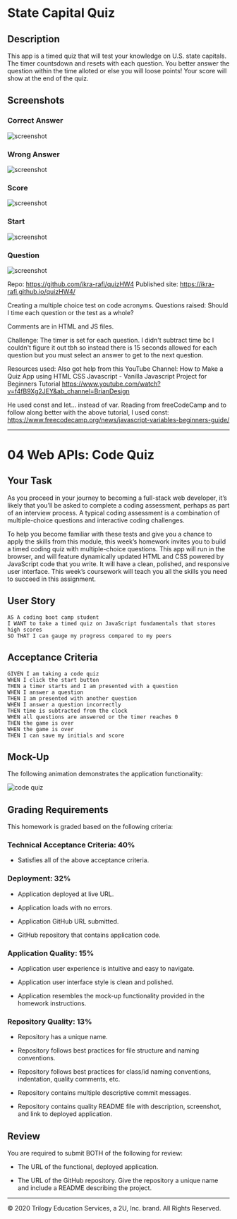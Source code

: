 # State Capital Quiz 
## Description 
This app is a timed quiz that will test your knowledge on U.S. state capitals. The timer countsdown and resets with each question. You better answer the question within the time alloted or else you will loose points! Your score will show at the end of the quiz.

## Screenshots 
### Correct Answer 
![screenshot](Assets/correctquiz.png) 
### Wrong Answer
![screenshot](Assets/wrongquiz.png)
### Score 
![screenshot](Assets/scorequiz.png)
### Start 
![screenshot](Assets/readyquiz.png)
### Question 
![screenshot](Assets/questionquiz.png)


Repo: https://github.com/ikra-rafi/quizHW4 
Published site: https://ikra-rafi.github.io/quizHW4/ 

Creating a multiple choice test on code acronyms.
Questions raised:   Should I time each question or the test as a whole?

Comments are in HTML and JS files.

Challenge: The timer is set for each question. I didn't subtract time bc I couldn't figure it out tbh 
so instead there is 15 seconds allowed for each question but you must select an answer to 
get to the next question. 

Resources used:
Also got help from this YouTube Channel:
How to Make a Quiz App using HTML CSS Javascript - Vanilla Javascript Project for Beginners Tutorial
https://www.youtube.com/watch?v=f4fB9Xg2JEY&ab_channel=BrianDesign

He used const and let... instead of var. Reading from freeCodeCamp and to follow along better with the above tutorial, 
I used const: https://www.freecodecamp.org/news/javascript-variables-beginners-guide/


----------------------------------------------------------------
                    


# 04 Web APIs: Code Quiz

## Your Task

As you proceed in your journey to becoming a full-stack web developer, it’s likely that you’ll be asked to complete a coding assessment, perhaps as part of an interview process. A typical coding assessment is a combination of multiple-choice questions and interactive coding challenges. 

To help you become familiar with these tests and give you a chance to apply the skills from this module, this week’s homework invites you to build a timed coding quiz with multiple-choice questions. This app will run in the browser, and will feature dynamically updated HTML and CSS powered by JavaScript code that you write. It will have a clean, polished, and responsive user interface. This week’s coursework will teach you all the skills you need to succeed in this assignment.


## User Story

```
AS A coding boot camp student
I WANT to take a timed quiz on JavaScript fundamentals that stores high scores
SO THAT I can gauge my progress compared to my peers
```


## Acceptance Criteria

```
GIVEN I am taking a code quiz
WHEN I click the start button
THEN a timer starts and I am presented with a question
WHEN I answer a question
THEN I am presented with another question
WHEN I answer a question incorrectly
THEN time is subtracted from the clock
WHEN all questions are answered or the timer reaches 0
THEN the game is over
WHEN the game is over
THEN I can save my initials and score
```


## Mock-Up

The following animation demonstrates the application functionality:

![code quiz](./Assets/04-web-apis-homework-demo.gif)


## Grading Requirements

This homework is graded based on the following criteria: 

### Technical Acceptance Criteria: 40%

* Satisfies all of the above acceptance criteria.

### Deployment: 32%

* Application deployed at live URL.

* Application loads with no errors.

* Application GitHub URL submitted.

* GitHub repository that contains application code.

### Application Quality: 15%

* Application user experience is intuitive and easy to navigate.

* Application user interface style is clean and polished.

* Application resembles the mock-up functionality provided in the homework instructions.

### Repository Quality: 13%

* Repository has a unique name.

* Repository follows best practices for file structure and naming conventions.

* Repository follows best practices for class/id naming conventions, indentation, quality comments, etc.

* Repository contains multiple descriptive commit messages.

* Repository contains quality README file with description, screenshot, and link to deployed application.


## Review

You are required to submit BOTH of the following for review:

* The URL of the functional, deployed application.

* The URL of the GitHub repository. Give the repository a unique name and include a README describing the project.

- - -
© 2020 Trilogy Education Services, a 2U, Inc. brand. All Rights Reserved.
